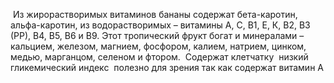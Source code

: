  Из жирорастворимых витаминов бананы содержат бета-каротин, альфа-каротин, из водорастворимых – витамины А, C, B1, Е, К, B2, B3 (PP), B4, B5, B6 и B9. Этот тропический фрукт богат и минералами – кальцием, железом, магнием, фосфором, калием, натрием, цинком, медью, марганцом, селеном и фтором.
 Содержат клетчатку
 низкий гликемический индекс
 полезно для зрения так как содержат витамин А

